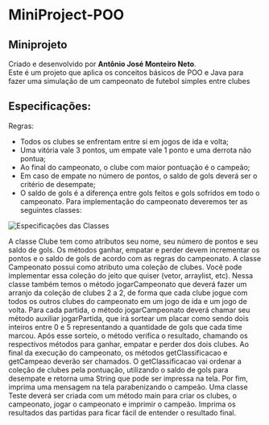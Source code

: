 # MiniProject-POO
##  Miniprojeto
Criado e desenvolvido por <strong>Antônio José Monteiro Neto</strong>. <br>
Este é um projeto que aplica os conceitos básicos de POO e Java para fazer uma simulação de um campeonato de futebol simples entre clubes

## Especificações:
Regras:
- Todos os clubes se enfrentam entre si em jogos de ida e volta;
- Uma vitória vale 3 pontos, um empate vale 1 ponto e uma derrota não pontua;
- Ao final do campeonato, o clube com maior pontuação é o campeão;
- Em caso de empate no número de pontos, o saldo de gols deverá ser o critério de desempate;
- O saldo de gols é a diferença entre gols feitos e gols sofridos em todo o campeonato.
Para implementação do campeonato deveremos ter as seguintes classes:

![Especificações das Classes](Classes.png)

A classe Clube tem como atributos seu nome, seu número de pontos e seu saldo de gols. Os métodos ganhar, empatar e perder devem incrementar os pontos e o saldo de gols de acordo com as regras do campeonato.
A classe Campeonato possui como atributo uma coleção de clubes. Você pode implementar essa coleção do jeito que quiser (vetor, arraylist, etc). Nessa classe também temos o método jogarCampeonato que deverá fazer um arranjo da coleção de clubes 2 a 2, de forma que cada clube jogue com todos os outros clubes do campeonato em um jogo de ida e um jogo de volta. Para cada partida, o método jogarCampeonato deverá chamar seu método auxiliar jogarPartida, que irá sortear um placar como sendo dois inteiros entre 0 e 5 representando a quantidade de gols que cada time marcou. Após esse sorteio, o método verifica o resultado, chamando os respectivos métodos para ganhar, empatar e perder dos dois clubes. Ao final da execução do campeonato, os métodos getClassificacao e getCampeao deverão ser chamados. O getClassificacao vai ordenar a coleção de clubes pela pontuação, utilizando o saldo de gols para desempate e retorna uma String que pode ser impressa na tela. Por fim, imprima uma mensagem na tela parabenizando o campeão. 
Uma classe Teste deverá ser criada com um método main para criar os clubes, o campeonato, jogar o campeonato e imprimir o campeão. Imprima os resultados das partidas para ficar fácil de entender o resultado final.
